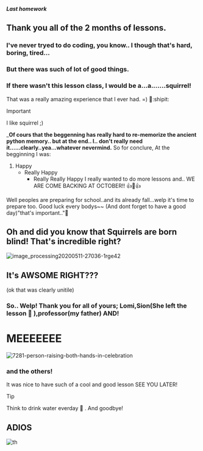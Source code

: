 ***Last homework***
## Thank you all of the 2 months of lessons.
### I've never tryed to do coding, you know.. I though that's hard, boring, tired...
### But there was such of lot of good things. 
### If there wasn't this lesson class, I would be a...a.......squirrel!
That was a really amazing experience that I ever had. =) :metal::shipit:
> [!IMPORTANT]
> I like squirrel ;)

___Of cours that the beggenning has really hard to re-memorize the ancient python memory..
but at the end.. I.. don't really need it......clearly..yea...whatever nevermind.__
So for conclure, At the begginning I was:

1. Happy
   - Really Happy
     - Really Really Happy
I really wanted to do more lessons and.. WE ARE COME BACKING AT OCTOBER!! :thumbsup::slightly_smiling_face::thumbsup:

Well peoples are preparing for school..and its already fall...welp it's time to prepare too.
Good luck every bodys~~ (And dont forget to have a good day)"that's important..":zany_face:

## Oh and did you know that Squirrels are born blind! That's incredible right? 
![image_processing20200511-27036-1rge42](https://github.com/user-attachments/assets/cb6e9d9b-b597-4f17-ba0b-863421066457)
## It's AWSOME RIGHT??? 
(ok that was clearly unitile)
### So.. Welp! Thank you for all of yours; Lomi,Sion(She left the lesson :shushing_face: ),professor(my father) AND! 
# MEEEEEEE
![7281-person-raising-both-hands-in-celebration](https://github.com/user-attachments/assets/9996940f-32c0-4bcb-9dde-7834634ebabb)
### and the others!
It was nice to have such of a cool and good lesson SEE YOU LATER! 
> [!TIP]
>Think to drink water everday :woozy_face: . And goodbye!
## ADIOS
![th](https://github.com/user-attachments/assets/64f9534c-1ed6-4d08-b1bb-696aa3ce20d1)



